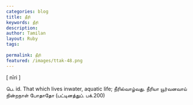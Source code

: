 ```yaml
---
categories: blog
title: நீரி
keywords: நீரி
description: 
author: Tamilan
layout: Ruby
tags: 
 
permalink: நீரி
featured: /images/ttak-48.png
---
```

  
[ nīri ]  
  
பெ. id. That which lives inwater, aquatic life; நீரில்வாழ்வது. நீரியா யூர்வனவாய் நின்றநாள் போதாதோ (பட்டினத்துப். பக்.200)
